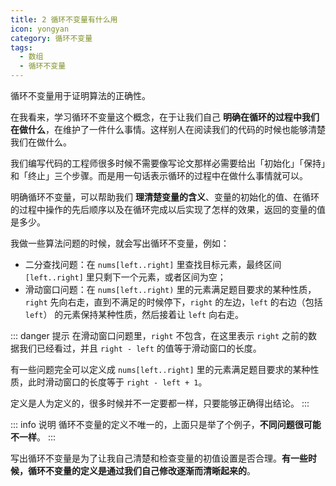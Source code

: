 ```yaml
---
title: 2 循环不变量有什么用
icon: yongyan
category: 循环不变量
tags:
  - 数组
  - 循环不变量
---
```




循环不变量用于证明算法的正确性。

在我看来，学习循环不变量这个概念，在于让我们自己 **明确在循环的过程中我们在做什么**，在维护了一件什么事情。这样别人在阅读我们的代码的时候也能够清楚我们在做什么。

我们编写代码的工程师很多时候不需要像写论文那样必需要给出「初始化」「保持」和「终止」三个步骤。而是用一句话表示循环的过程中在做什么事情就可以。

明确循环不变量，可以帮助我们 **理清楚变量的含义**、变量的初始化的值、在循环的过程中操作的先后顺序以及在循环完成以后实现了怎样的效果，返回的变量的值是多少。

我做一些算法问题的时候，就会写出循环不变量，例如：

+ 二分查找问题：在 `nums[left..right]` 里查找目标元素，最终区间 `[left..right]` 里只剩下一个元素，或者区间为空；
+ 滑动窗口问题：在 `nums[left..right)` 里的元素满足题目要求的某种性质，`right` 先向右走，直到不满足的时候停下，`right` 的左边，`left` 的右边（包括 `left`） 的元素保持某种性质，然后接着让 `left` 向右走。

::: danger 提示
在滑动窗口问题里，`right` 不包含，在这里表示 `right` 之前的数据我们已经看过，并且 `right - left` 的值等于滑动窗口的长度。

有一些问题完全可以定义成 `nums[left..right]` 里的元素满足题目要求的某种性质，此时滑动窗口的长度等于 `right - left + 1`。

定义是人为定义的，很多时候并不一定要都一样，只要能够正确得出结论。
:::

::: info 说明
循环不变量的定义不唯一的，上面只是举了个例子，**不同问题很可能不一样**。
:::



写出循环不变量是为了让我自己清楚和检查变量的初值设置是否合理。**有一些时候，循环不变量的定义是通过我们自己修改逐渐而清晰起来的**。